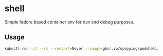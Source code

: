 # shell

Simple fedora based container env for dev and debug purposes.

## Usage

```bash
kubectl run -it --rm --restart=Never --image=ghcr.io/mpepping/podshell/shell:latest shell
```
